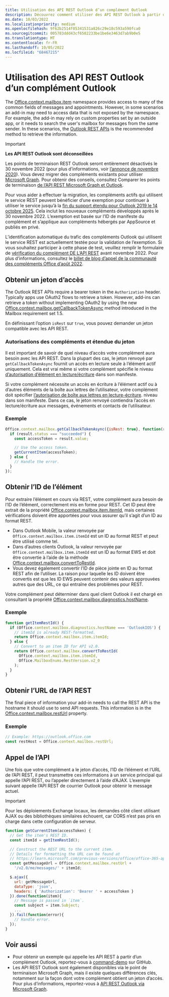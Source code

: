 ```yaml
---
title: Utilisation des API REST Outlook d’un complément Outlook
description: Découvrez comment utiliser des API REST Outlook à partir d’un complément Outlook pour obtenir un jeton d’accès.
ms.date: 10/03/2022
ms.localizationpriority: medium
ms.openlocfilehash: 9f62b2514f05341531a826c29e18c593a590fca0
ms.sourcegitcommit: 005783ddd43cf6582233be1be6e3463d7ab9b0e5
ms.translationtype: MT
ms.contentlocale: fr-FR
ms.lasthandoff: 10/05/2022
ms.locfileid: "68467215"
---
```

# <a name="use-the-outlook-rest-apis-from-an-outlook-add-in"></a>Utilisation des API REST Outlook d’un complément Outlook

The [Office.context.mailbox.item](/javascript/api/requirement-sets/outlook/preview-requirement-set/office.context.mailbox.item) namespace provides access to many of the common fields of messages and appointments. However, in some scenarios an add-in may need to access data that is not exposed by the namespace. For example, the add-in may rely on custom properties set by an outside app, or it needs to search the user's mailbox for messages from the same sender. In these scenarios, the [Outlook REST APIs](/outlook/rest) is the recommended method to retrieve the information.

> [!IMPORTANT]
> **Les API REST Outlook sont déconseillées**
>
> Les points de terminaison REST Outlook seront entièrement désactivés le 30 novembre 2022 (pour plus d’informations, voir [l’annonce de novembre 2020](https://developer.microsoft.com/graph/blogs/outlook-rest-api-v2-0-deprecation-notice/)). Vous devez migrer des compléments existants pour utiliser [Microsoft Graph](/outlook/rest#outlook-rest-api-via-microsoft-graph). Pour obtenir des conseils, consultez Comparer les points de terminaison [de l’API REST Microsoft Graph et Outlook](/outlook/rest/compare-graph).
>
> Pour vous aider à effectuer la migration, les compléments actifs qui utilisent le service REST peuvent bénéficier d’une exemption pour continuer à utiliser le service jusqu’à la [fin du support étendu pour Outlook 2019 le 14 octobre 2025](/lifecycle/end-of-support/end-of-support-2025). Cela inclut les nouveaux compléments développés après le 30 novembre 2022. L’exemption est basée sur l’ID de manifeste du complément et s’applique aux compléments hébergés par AppSource et publiés en privé.
>
> L’identification automatique du trafic des compléments Outlook qui utilisent le service REST est actuellement testée pour la validation de l’exemption. Si vous souhaitez participer à cette phase de test, veuillez remplir le formulaire de [vérification du complément DE L’API REST](https://aka.ms/RESTCheck) avant novembre 2022. Pour plus d’informations, consultez le [billet de blog d’appel de la communauté des compléments Office d’août 2022](https://pnp.github.io/blog/office-add-ins-community-call/2022-08-10/).

## <a name="get-an-access-token"></a>Obtenir un jeton d’accès

The Outlook REST APIs require a bearer token in the `Authorization` header. Typically apps use OAuth2 flows to retrieve a token. However, add-ins can retrieve a token without implementing OAuth2 by using the new [Office.context.mailbox.getCallbackTokenAsync](/javascript/api/requirement-sets/outlook/preview-requirement-set/office.context.mailbox#methods) method introduced in the Mailbox requirement set 1.5.

En définissant l’option `isRest` sur `true`, vous pouvez demander un jeton compatible avec les API REST.

### <a name="add-in-permissions-and-token-scope"></a>Autorisations des compléments et étendue du jeton

Il est important de savoir de quel niveau d’accès votre complément aura besoin avec les API REST. Dans la plupart des cas, le jeton renvoyé par `getCallbackTokenAsync` fournit un accès en lecture seule à l’élément actif uniquement. Cela est vrai même si votre complément spécifie le niveau [d’autorisation d’élément en lecture/écriture](understanding-outlook-add-in-permissions.md#readwrite-item-permission) dans son manifeste.

Si votre complément nécessite un accès en écriture à l’élément actif ou à d’autres éléments de la boîte aux lettres de l’utilisateur, votre complément doit spécifier [l’autorisation de boîte aux lettres en lecture-écriture](understanding-outlook-add-in-permissions.md#readwrite-mailbox-permission).
niveau dans son manifeste. Dans ce cas, le jeton renvoyé contiendra l’accès en lecture/écriture aux messages, événements et contacts de l’utilisateur.

### <a name="example"></a>Exemple

```js
Office.context.mailbox.getCallbackTokenAsync({isRest: true}, function(result){
  if (result.status === "succeeded") {
    const accessToken = result.value;

    // Use the access token.
    getCurrentItem(accessToken);
  } else {
    // Handle the error.
  }
});
```

## <a name="get-the-item-id"></a>Obtenir l’ID de l’élément

Pour extraire l’élément en cours via REST, votre complément aura besoin de l’ID de l’élément, correctement mis en forme pour REST. Cet ID peut être extrait de la propriété [Office.context.mailbox.item.itemId](/javascript/api/requirement-sets/outlook/preview-requirement-set/office.context.mailbox.item#properties), mais certaines vérifications doivent être apportées pour vous assurer qu’il s’agit d’un ID au format REST.

- Dans Outlook Mobile, la valeur renvoyée par `Office.context.mailbox.item.itemId` est un ID au format REST et peut être utilisé comme tel.
- Dans d’autres clients Outlook, la valeur renvoyée par `Office.context.mailbox.item.itemId` est un ID au format EWS et doit être convertie à l’aide de la méthode [Office.context.mailbox.convertToRestId](/javascript/api/requirement-sets/outlook/preview-requirement-set/office.context.mailbox#methods).
- Vous devez également convertir l’ID de pièce jointe en ID au format REST afin de l’utiliser. La raison pour laquelle les ID doivent être convertis est que les ID EWS peuvent contenir des valeurs approuvées autres que des URL, ce qui entraîne des problèmes pour REST.

Votre complément peut déterminer dans quel client Outlook il est chargé en consultant la propriété [Office.context.mailbox.diagnostics.hostName](/javascript/api/outlook/office.diagnostics#outlook-office-diagnostics-hostname-member).

### <a name="example"></a>Exemple

```js
function getItemRestId() {
  if (Office.context.mailbox.diagnostics.hostName === 'OutlookIOS') {
    // itemId is already REST-formatted.
    return Office.context.mailbox.item.itemId;
  } else {
    // Convert to an item ID for API v2.0.
    return Office.context.mailbox.convertToRestId(
      Office.context.mailbox.item.itemId,
      Office.MailboxEnums.RestVersion.v2_0
    );
  }
}
```

## <a name="get-the-rest-api-url"></a>Obtenir l’URL de l’API REST

The final piece of information your add-in needs to call the REST API is the hostname it should use to send API requests. This information is in the [Office.context.mailbox.restUrl](/javascript/api/requirement-sets/outlook/preview-requirement-set/office.context.mailbox#properties) property.

### <a name="example"></a>Exemple

```js
// Example: https://outlook.office.com
const restHost = Office.context.mailbox.restUrl;
```

## <a name="call-the-api"></a>Appel de l’API

Une fois que votre complément a le jeton d’accès, l’ID de l’élément et l’URL de l’API REST, il peut transmettre ces informations à un service principal qui appelle l’API REST, ou l’appeler directement à l’aide d’AJAX. L’exemple suivant appelle l’API REST de courrier Outlook pour obtenir le message actuel.

> [!IMPORTANT]
> Pour les déploiements Exchange locaux, les demandes côté client utilisant AJAX ou des bibliothèques similaires échouent, car CORS n’est pas pris en charge dans cette configuration de serveur.

```js
function getCurrentItem(accessToken) {
  // Get the item's REST ID.
  const itemId = getItemRestId();

  // Construct the REST URL to the current item.
  // Details for formatting the URL can be found at
  // https://learn.microsoft.com/previous-versions/office/office-365-api/api/version-2.0/mail-rest-operations#get-messages.
  const getMessageUrl = Office.context.mailbox.restUrl +
    '/v2.0/me/messages/' + itemId;

  $.ajax({
    url: getMessageUrl,
    dataType: 'json',
    headers: { 'Authorization': 'Bearer ' + accessToken }
  }).done(function(item){
    // Message is passed in `item`.
    const subject = item.Subject;
    ...
  }).fail(function(error){
    // Handle error.
  });
}
```

## <a name="see-also"></a>Voir aussi

- Pour obtenir un exemple qui appelle les API REST à partir d’un complément Outlook, reportez-vous à [command-demo](https://github.com/OfficeDev/outlook-add-in-command-demo) sur GitHub.
- Les API REST Outlook sont également disponibles via le point de terminaison Microsoft Graph, mais il existe quelques différences clés, notamment sur la façon dont votre complément obtient un jeton d’accès. Pour plus d’informations, reportez-vous à [API REST Outlook via Microsoft Graph](/outlook/rest/index#outlook-rest-api-via-microsoft-graph).
